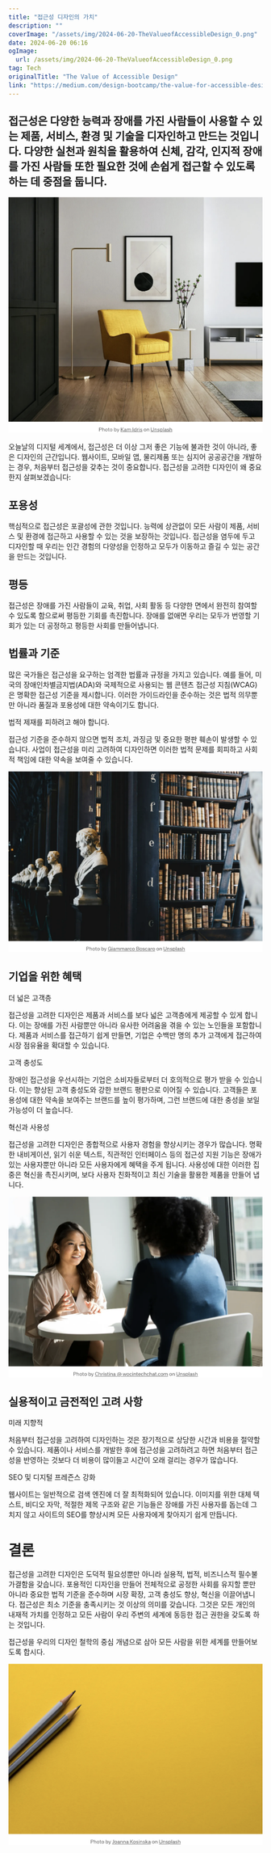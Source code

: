 ```yaml
---
title: "접근성 디자인의 가치"
description: ""
coverImage: "/assets/img/2024-06-20-TheValueofAccessibleDesign_0.png"
date: 2024-06-20 06:16
ogImage: 
  url: /assets/img/2024-06-20-TheValueofAccessibleDesign_0.png
tag: Tech
originalTitle: "The Value of Accessible Design"
link: "https://medium.com/design-bootcamp/the-value-for-accessible-design-ff0cceaedd05"
---
```



## 접근성은 다양한 능력과 장애를 가진 사람들이 사용할 수 있는 제품, 서비스, 환경 및 기술을 디자인하고 만드는 것입니다. 다양한 실천과 원칙을 활용하여 신체, 감각, 인지적 장애를 가진 사람들 또한 필요한 것에 손쉽게 접근할 수 있도록 하는 데 중점을 둡니다.

![액세서블 디자인 가치](/assets/img/2024-06-20-TheValueofAccessibleDesign_0.png)

오늘날의 디지털 세계에서, 접근성은 더 이상 그저 좋은 기능에 불과한 것이 아니라, 좋은 디자인의 근간입니다. 웹사이트, 모바일 앱, 물리제품 또는 심지어 공공공간을 개발하는 경우, 처음부터 접근성을 갖추는 것이 중요합니다. 접근성을 고려한 디자인이 왜 중요한지 살펴보겠습니다:

## 포용성

<div class="content-ad"></div>

핵심적으로 접근성은 포괄성에 관한 것입니다. 능력에 상관없이 모든 사람이 제품, 서비스 및 환경에 접근하고 사용할 수 있는 것을 보장하는 것입니다. 접근성을 염두에 두고 디자인할 때 우리는 인간 경험의 다양성을 인정하고 모두가 이동하고 즐길 수 있는 공간을 만드는 것입니다.

## 평등

접근성은 장애를 가진 사람들이 교육, 취업, 사회 활동 등 다양한 면에서 완전히 참여할 수 있도록 함으로써 평등한 기회를 촉진합니다. 장애를 없애면 우리는 모두가 번영할 기회가 있는 더 공정하고 평등한 사회를 만들어냅니다.

## 법률과 기준

<div class="content-ad"></div>

많은 국가들은 접근성을 요구하는 엄격한 법률과 규정을 가지고 있습니다. 예를 들어, 미국의 장애인차별금지법(ADA)와 국제적으로 사용되는 웹 콘텐츠 접근성 지침(WCAG)은 명확한 접근성 기준을 제시합니다. 이러한 가이드라인을 준수하는 것은 법적 의무뿐만 아니라 품질과 포용성에 대한 약속이기도 합니다.

법적 제재를 피하려고 해야 합니다.

접근성 기준을 준수하지 않으면 법적 조치, 과징금 및 중요한 평판 훼손이 발생할 수 있습니다. 사업이 접근성을 미리 고려하여 디자인하면 이러한 법적 문제를 회피하고 사회적 책임에 대한 약속을 보여줄 수 있습니다.

![이미지](/assets/img/2024-06-20-TheValueofAccessibleDesign_1.png)

<div class="content-ad"></div>

## 기업을 위한 혜택

더 넓은 고객층

접근성을 고려한 디자인은 제품과 서비스를 보다 넓은 고객층에게 제공할 수 있게 합니다. 이는 장애를 가진 사람뿐만 아니라 유사한 어려움을 겪을 수 있는 노인들을 포함합니다. 제품과 서비스를 접근하기 쉽게 만들면, 기업은 수백만 명의 추가 고객에게 접근하여 시장 점유율을 확대할 수 있습니다.

고객 충성도

<div class="content-ad"></div>

장애인 접근성을 우선시하는 기업은 소비자들로부터 더 호의적으로 평가 받을 수 있습니다. 이는 향상된 고객 충성도와 강한 브랜드 평판으로 이어질 수 있습니다. 고객들은 포용성에 대한 약속을 보여주는 브랜드를 높이 평가하며, 그런 브랜드에 대한 충성을 보일 가능성이 더 높습니다.

혁신과 사용성

접근성을 고려한 디자인은 종합적으로 사용자 경험을 향상시키는 경우가 많습니다. 명확한 내비게이션, 읽기 쉬운 텍스트, 직관적인 인터페이스 등의 접근성 지원 기능은 장애가 있는 사용자뿐만 아니라 모든 사용자에게 혜택을 주게 됩니다. 사용성에 대한 이러한 집중은 혁신을 촉진시키며, 보다 사용자 친화적이고 최신 기술을 활용한 제품을 만들어 냅니다.

![The Value of Accessible Design](/assets/img/2024-06-20-TheValueofAccessibleDesign_2.png)

<div class="content-ad"></div>

## 실용적이고 금전적인 고려 사항

미래 지향적

처음부터 접근성을 고려하여 디자인하는 것은 장기적으로 상당한 시간과 비용을 절약할 수 있습니다. 제품이나 서비스를 개발한 후에 접근성을 고려하려고 하면 처음부터 접근성을 반영하는 것보다 더 비용이 많이들고 시간이 오래 걸리는 경우가 많습니다.

SEO 및 디지털 프레즌스 강화

<div class="content-ad"></div>

웹사이트는 일반적으로 검색 엔진에 더 잘 최적화되어 있습니다. 이미지를 위한 대체 텍스트, 비디오 자막, 적절한 제목 구조와 같은 기능들은 장애를 가진 사용자를 돕는데 그치지 않고 사이트의 SEO를 향상시켜 모든 사용자에게 찾아지기 쉽게 만듭니다.

# 결론

접근성을 고려한 디자인은 도덕적 필요성뿐만 아니라 실용적, 법적, 비즈니스적 필수불가결함을 갖습니다. 포용적인 디자인을 만들어 전체적으로 공정한 사회를 유지할 뿐만 아니라 중요한 법적 기준을 준수하며 시장 확장, 고객 충성도 향상, 혁신을 이끌어냅니다. 접근성은 최소 기준을 충족시키는 것 이상의 의미를 갖습니다. 그것은 모든 개인의 내재적 가치를 인정하고 모든 사람이 우리 주변의 세계에 동등한 접근 권한을 갖도록 하는 것입니다.

접근성을 우리의 디자인 철학의 중심 개념으로 삼아 모든 사람을 위한 세계를 만들어보도록 합시다.

<div class="content-ad"></div>

![Image](/assets/img/2024-06-20-TheValueofAccessibleDesign_3.png)